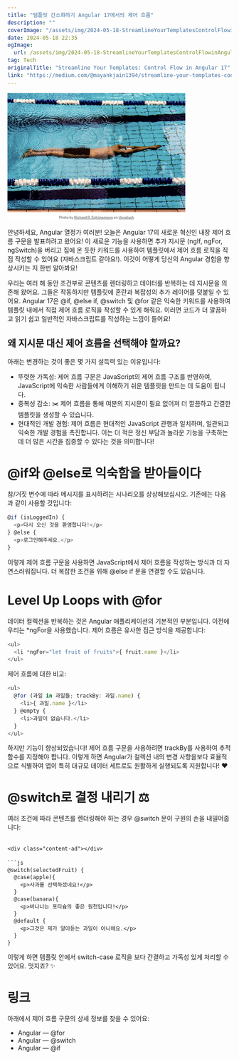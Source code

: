 ```yaml
---
title: "템플릿 간소화하기 Angular 17에서의 제어 흐름"
description: ""
coverImage: "/assets/img/2024-05-18-StreamlineYourTemplatesControlFlowinAngular17_0.png"
date: 2024-05-18 22:35
ogImage: 
  url: /assets/img/2024-05-18-StreamlineYourTemplatesControlFlowinAngular17_0.png
tag: Tech
originalTitle: "Streamline Your Templates: Control Flow in Angular 17"
link: "https://medium.com/@mayankjain1394/streamline-your-templates-control-flow-in-angular-17-6045eca1a6c0"
---
```



<img src="/assets/img/2024-05-18-StreamlineYourTemplatesControlFlowinAngular17_0.png" />

안녕하세요, Angular 열정가 여러분! 오늘은 Angular 17의 새로운 혁신인 내장 제어 흐름 구문을 발표하려고 왔어요! 이 새로운 기능을 사용하면 추가 지시문 (ngIf, ngFor, ngSwitch)을 버리고 집에 온 듯한 키워드를 사용하여 템플릿에서 제어 흐름 로직을 직접 작성할 수 있어요 (자바스크립트 같아요!). 이것이 어떻게 당신의 Angular 경험을 향상시키는 지 한번 알아봐요!

우리는 여러 해 동안 조건부로 콘텐츠를 렌더링하고 데이터를 반복하는 데 지시문을 의존해 왔어요. 그들은 작동하지만 템플릿에 혼란과 복잡성의 추가 레이어를 덧붙일 수 있어요. Angular 17은 @if, @else if, @switch 및 @for 같은 익숙한 키워드를 사용하여 템플릿 내에서 직접 제어 흐름 로직을 작성할 수 있게 해줘요. 이러면 코드가 더 깔끔하고 읽기 쉽고 일반적인 자바스크립트를 작성하는 느낌이 들어요!

## 왜 지시문 대신 제어 흐름을 선택해야 할까요?

<div class="content-ad"></div>

아래는 변경하는 것이 좋은 몇 가지 설득력 있는 이유입니다:

- 뚜렷한 가독성: 제어 흐름 구문은 JavaScript의 제어 흐름 구조를 반영하여, JavaScript에 익숙한 사람들에게 이해하기 쉬운 템플릿을 만드는 데 도움이 됩니다.
- 중복성 감소: ✂️ 제어 흐름을 통해 여분의 지시문이 필요 없어져 더 깔끔하고 간결한 템플릿을 생성할 수 있습니다.
- 현대적인 개발 경험: 제어 흐름은 현대적인 JavaScript 관행과 일치하며, 일관되고 익숙한 개발 경험을 촉진합니다. 이는 더 적은 정신 부담과 놀라운 기능을 구축하는 데 더 많은 시간을 집중할 수 있다는 것을 의미합니다!

# @if와 @else로 익숙함을 받아들이다

참/거짓 변수에 따라 메시지를 표시하려는 시나리오를 상상해보십시오. 기존에는 다음과 같이 사용할 것입니다:

<div class="content-ad"></div>

```js
@if (isLoggedIn) {
  <p>다시 오신 것을 환영합니다!</p>
} @else {
  <p>로그인해주세요.</p>
}
```

이렇게 제어 흐름 구문을 사용하면 JavaScript에서 제어 흐름을 작성하는 방식과 더 자연스러워집니다. 더 복잡한 조건을 위해 @else if 문을 연결할 수도 있습니다.

<div class="content-ad"></div>

# Level Up Loops with @for

데이터 컬렉션을 반복하는 것은 Angular 애플리케이션의 기본적인 부분입니다. 이전에 우리는 *ngFor을 사용했습니다. 제어 흐름은 유사한 접근 방식을 제공합니다:

```js
<ul>
  <li *ngFor="let fruit of fruits">{ fruit.name }</li>
</ul>
```

제어 흐름에 대한 비교:

<div class="content-ad"></div>

```js
<ul>
  @for (과일 in 과일들; trackBy: 과일.name) {
    <li>{ 과일.name }</li>
  } @empty {
    <li>과일이 없습니다.</li>
  }
</ul>
```

하지만 기능이 향상되었습니다! 제어 흐름 구문을 사용하려면 trackBy를 사용하여 추적 함수를 지정해야 합니다. 이렇게 하면 Angular가 컬렉션 내의 변경 사항을보다 효율적으로 식별하여 앱이 특히 대규모 데이터 세트로도 원활하게 실행되도록 지원합니다! ❤️

# @switch로 결정 내리기 ⚖️

여러 조건에 따라 콘텐츠를 렌더링해야 하는 경우 @switch 문이 구원의 손을 내밀어줍니다:
```  

<div class="content-ad"></div>

```js
@switch(selectedFruit) {
  @case(apple){
    <p>사과를 선택하셨네요!</p>
  }
  @case(banana){
    <p>바나나는 포타슘의 좋은 원천입니다!</p>
  }
  @default {
    <p>그것은 제가 알아듣는 과일이 아니에요.</p>
  }
}
```

이렇게 하면 템플릿 안에서 switch-case 로직을 보다 간결하고 가독성 있게 처리할 수 있어요. 멋지죠? ✨

# 링크

아래에서 제어 흐름 구문의 상세 정보를 찾을 수 있어요:

<div class="content-ad"></div>

- Angular — @for
- Angular — @switch
- Angular — @if